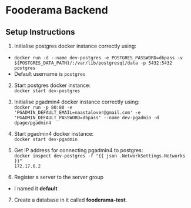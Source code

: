 # Fooderama Backend

## Setup Instructions

1. Initialise postgres docker instance correctly using:

- `docker run -d --name dev-postgres -e POSTGRES_PASSWORD=dbpass -v ${POSTGRES_DATA_PATH}/:/var/lib/postgresql/data -p 5432:5432 postgres`
- Default username is `postgres`

2. Start postgres docker instance:<br/>
   `docker start dev-postgres`

3. Initialise pgadmin4 docker instance correctly using: <br/>
   `docker run -p 80:80 -e 'PGADMIN_DEFAULT_EMAIL=naastalover@gmail.com' -e 'PGADMIN_DEFAULT_PASSWORD=dbpass' --name dev-pgadmin -d dpage/pgadmin4`

4. Start pgadmin4 docker instance:<br/>
   `docker start dev-pgadmin`

5. Get IP address for connecting pgadmin4 to postgres: <br/>
   `docker inspect dev-postgres -f "{{ json .NetworkSettings.Networks }}"`<br/>
   `172.17.0.2`

6. Register a server to the server group

- I named it **default**

7. Create a database in it called **fooderama-test**.
